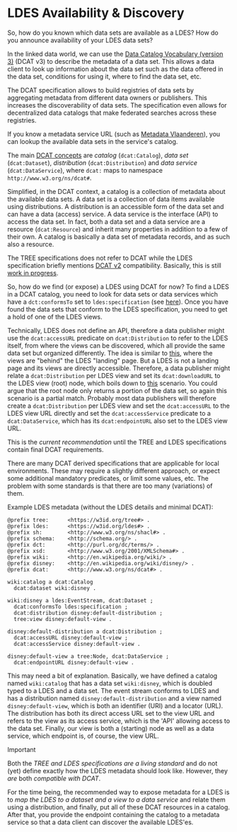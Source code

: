 # LDES Availability & Discovery
So, how do you known which data sets are available as a LDES? How do you announce availability of your LDES data sets?

In the linked data world, we can use the [Data Catalog Vocabulary (version 3)](https://www.w3.org/TR/vocab-dcat-3/) (DCAT v3) to describe the metadata of a data set. This allows a data client to look up information about the data set such as the data offered in the data set, conditions for using it, where to find the data set, etc.

The DCAT specification allows to build registries of data sets by aggregating metadata from different data owners or publishers. This increases the discoverability of data sets. The specification even allows for decentralized data catalogs that make federated searches across these registries.

If you know a metadata service URL (such as [Metadata Vlaanderen](https://metadata.vlaanderen.be/srv/eng/catalog.search#/home)), you can lookup the available data sets in the service's catalog.

The main [DCAT concepts](https://www.w3.org/TR/vocab-dcat-3/#dcat-scope) are _catalog_ (`dcat:Catalog`), _data set_ (`dcat:Dataset`), _distribution_ (`dcat:Distribution`) and _data service_ (`dcat:DataService`), where `dcat:` maps to namespace `http://www.w3.org/ns/dcat#`.

Simplified, in the DCAT context, a catalog is a collection of metadata about the available data sets. A data set is a collection of data items available using distributions. A distribution is an accessible form of the data set and can have a data (access) service. A data service is the interface (API) to access the data set. In fact, both a data set and a data service are a resource (`dcat:Resource`) and inherit many properties in addition to a few of their own. A catalog is basically a data set of metadata records, and as such also a resource.

The TREE specifications does not refer to DCAT while the LDES specification briefly mentions [DCAT v2](https://www.w3.org/TR/vocab-dcat-2/) compatibility. Basically, this is still [work in progress](https://treecg.github.io/specification/discovery).

So, how do we find (or expose) a LDES using DCAT for now? To find a LDES in a DCAT catalog, you need to look for data sets or data services which have a `dct:conformsTo` set to `ldes:specification` (see [here](https://github.com/SEMICeu/LinkedDataEventStreams/issues/58)). Once you have found the data sets that conform to the LDES specification, you need to get a hold of one of the LDES views.

Technically, LDES does not define an API, therefore a data publisher might use the `dcat:accessURL` predicate on `dcat:Distribution` to refer to the LDES itself, from where the views can be discovered, which all provide the same data set but organized differently. The idea is similar to [this](https://www.w3.org/TR/vocab-dcat-3/#example-landing-page), where the views are "behind" the LDES "landing" page. But a LDES is not a landing page and its views are directly accessible. Therefore, a data publisher might relate a `dcat:Distribution` per LDES view and set its `dcat:downloadURL` to the LDES view (root) node, which boils down to [this](https://www.w3.org/TR/vocab-dcat-3/#a-dataset-available-as-download-and-behind-some-web-page) scenario. You could argue that the root node only returns a portion of the data set, so again this scenario is a partial match. Probably most data publishers will therefore create a `dcat:Distribution` per LDES view and set the `dcat:accessURL` to the LDES view URL directly and set the `dcat:accessService` predicate to a `dcat:DataService`, which has its `dcat:endpointURL` also set to the LDES view URL.

This is the _current recommendation_ until the TREE and LDES specifications contain final DCAT requirements.

There are many DCAT derived specifications that are applicable for local environments. These may require a slightly different approach, or expect some additional mandatory predicates, or limit some values, etc. The problem with some standards is that there are too many (variations) of them.

Example LDES metadata (without the LDES details and minimal DCAT):
```
@prefix tree:      <https://w3id.org/tree#> .
@prefix ldes:      <https://w3id.org/ldes#> .
@prefix sh:        <http://www.w3.org/ns/shacl#> .
@prefix schema:    <http://schema.org/> .
@prefix dct:       <http://purl.org/dc/terms/> .
@prefix xsd:       <http://www.w3.org/2001/XMLSchema#> .
@prefix wiki:      <http://en.wikipedia.org/wiki/> .
@prefix disney:    <http://en.wikipedia.org/wiki/disney/> .
@prefix dcat:      <http://www.w3.org/ns/dcat#> .

wiki:catalog a dcat:Catalog
  dcat:dataset wiki:disney .

wiki:disney a ldes:EventStream, dcat:Dataset ;
  dcat:conformsTo ldes:specification ;
  dcat:distribution disney:default-distribution ;
  tree:view disney:default-view .

disney:default-distribution a dcat:Distribution ;
  dcat:accessURL disney:default-view ;
  dcat:accessService disney:default-view .

disney:default-view a tree:Node, dcat:DataService ;
  dcat:endpointURL disney:default-view .
```
This may need a bit of explanation. Basically, we have defined a catalog named `wiki:catalog` that has a data set `wiki:disney`, which is doubled typed to a LDES and a data set. The event stream conforms to LDES and has a distribution named `disney:default-distribution` and a view named `disney:default-view`, which is both an identifier (URI) and a locator (URL). The distribution has both its direct access URL set to the view URL and refers to the view as its access service, which is the 'API' allowing access to the data set. Finally, our view is both a (starting) node as well as a data service, which endpoint is, of course, the view URL.

> [!IMPORTANT]
> Both the _TREE and LDES specifications are a living standard_ and do not (yet) define exactly how the LDES metadata should look like. However, they _are_ both _compatible with DCAT_.
> 
> For the time being, the recommended way to expose metadata for a LDES is to _map the LDES to a dataset and a view to a data service_ and relate them using a distribution, and finally, put all of these DCAT resources in a catalog. After that, you provide the endpoint containing the catalog to a metadata service so that a data client can discover the available LDES'es.
